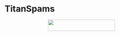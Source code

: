 # TitanSpams
 <p align="center"><a href="https://heroku.com/deploy?template=https://github.com/PIRATE303/TitanXSpam"> <img src="https://img.shields.io/badge/Deploy%20On%20Heroku-black?style=for-the-badge&logo=heroku" width="220" height="38.45"/></a></p> 
